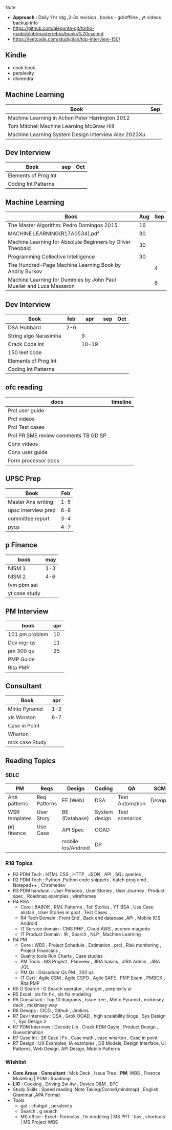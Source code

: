 Note
* **Approach** : Daily 1 hr rdg ,2-3x revision , books - gd/offline , yt videos backup info
* https://github.com/alegunta-git/turbo-guide/blob/master/ebks/books%20cse.md
* https://leetcode.com/studyplan/top-interview-150/

## Kindle
* cook book
* perplexity
* dhirendra

## Machine Learning
| Book                                                                | Sep |
|---------------------------------------------------------------------|-----|
| Machine Learning in Action Peter Harrington 2012                    |     |
| Tom Mitchell Machine Learning McGraw Hill                           |     |
| Machine Learning System Design Interview Alex 2023Xu                |     |


## Dev Interview
| Book                 | sep | Oct |
|----------------------|-----|-----|
| Elements of Prog Int |     |     |
| Coding Int Patterns  |     |     |



## Machine Learning

| Book                                                                | Aug | Sep |
|---------------------------------------------------------------------|-----|-----|
| The Master Algorithm: Pedro Domingos 2015                           | 16  |     |
| MACHINE LEARNING(R17A0534).pdf                                      | 30  |     |
| Machine Learning for Absolute Beginners by Oliver Theobald          | 30  |     |
| Programming Collective Intelligence                                 | 30  |     |
| The Hundred-Page Machine Learning Book by Andriy Burkov             |     | 4   |
| Machine Learning for Dummies by John Paul Mueller and Luca Massaron |     | 6   |


## Dev Interview
| Book                  | feb | apr   | sep | Oct |
|-----------------------|-----|-------|-----|-----|
| DSA Hubbard           | 2-6 |       |     |     |
| String algo Narasimha |     | 9     |     |     |
| Crack Code int        |     | 10-19 |     |     |
| 150 leet code         |     |       |     |     |
| Elements of Prog Int  |     |       |     |     |
| Coding Int Patterns   |     |       |     |     |

## ofc reading
| docs                                 | timeline |
|--------------------------------------|----------|
| Prcl user guide                      |          |
| Prcl videos                          |          |
| Prcl Test cases                      |          |
| Prcl PR SME review comments TB GD SP |          |
| Conx videos                          |          |
| Conx user guide                      |          |
| Form processor docs                  |          |


## UPSC Prep
| Book                | Feb |
|---------------------|-----|
| Master Ans writing  | 1-5 |
| upsc interview prep | 6-8 |
| committee report    | 3-4 |
| pyqs                | 4-7 |

## p Finance
| book          | may |
|---------------|-----|
| NISM 1        | 1-3 |
| NISM 2        | 4-6 |
| tvm pbm set   |     |
| yt case study |     |

## PM Interview
| book           | apr |
|----------------|-----|
| 101 pm problem | 10  |
| Dev mgr qs     | 11  |
| pm 300 qs      | 25  |
| PMP Guide      |     |
| Rita PMP       |     |

## Consultant
| Book           | apr |
|----------------|-----|
| Minto Pyramid  | 1-2 |
| xls Winston    | 6-7 |
| Case in Point  |     |
| Wharton        |     |
| mck case Study |     |



## Reading Topics

### SDLC
| PM            | Reqs         | Design             | Coding        | QA              | SCM    |
|---------------|--------------|--------------------|---------------|-----------------|--------|
| Anti patterns | Req Patterns | FE (Web)           | DSA           | Test Automation | Devops |
| WSR templates | User Story   | BE (Database)      | System design | Test scenarios  |        |
| prj finance   | Use Case     | API Spec           | OOAD          |                 |        |
|               |              | mobile ios/Android | DP            |                 |        |

### R18 Topics
* R2 PDM Tech : HTML CSS , HTTP , JSON , API , SQL queries ,
* R2 PDM Tech : Python ,Python code snippets  , batch prog cmd , Notepad++ , Chromedev
* R3 PDM handson : User Persona , User Stories , User Journey , Product spec , Roadmap examples , wireframes
* R4 BSA 
  * Core : BABOK , RML Patterns , Tell Stories , YT BSA ,  Use Case alistair , User Stories  m goat , Test Cases
  * R4 Tech Domain : Front End , Back end database ,API , Mobile IOS Android
  * IT Service domain : CMS PHP , Cloud AWS , ecomm magento
  * IT Product Domain : IR , Search , NLP , Machine Learning
* R4 PM
  * Core : WBS , Project Schedule , Estimation , prcl , Risk monitoring , Project Financials , 
  * Quality tools Run Charts , Case studies
  * PM Tools :  MS Project , Planview , JIRA basics , JIRA Admin , JIRA JQL
  * PM Qs :  Glassdoor Qs PM , 300 qs
  * IT Cert : Agile CSM , Agile CSPO , Agile SAFE , PMP Exam  , PMBOK , Rita PMP
* R5 G Search : G Search operator , chatgpt , perplexity ai
* R5 Excel : xls fin fix , xls fin modeling
* R5 Consultant : Top 10 diagrams ,  Issue tree , Minto Pyramid , mckinsey deck , mckinsey way
* R6 Devops : CICD , Github , Jenkins
* R7 Dev Interview : DSA ,  Grok OOAD , high scalability blogs , Sys Design 1 , Sys Design 2
* R7 PDM Interview : Decode Lin , Crack PDM Gayle , Product Design , Guesstimation
* R7 Case Int : 26 Case I Fx , Case math , case wharton , Case in point
* R7 Design : UX Examples, IA examples , DB Models, Design Interface, UI Patterns, Web Design, API Design, Mobile Patterns

### Wishlist
* **Core Areas** : **Consultant** : Mck Deck , Issue Tree | **PM**: WBS , Finance Modeling | PDM : Roadmap
* **LIG** : Cooking , Driving 2w 4w , Device O&M , EPC
* Study Skills : Speed reading ,Note Taking(Cornell,mindmap) , English Grammar ,APA Format
* Tools
  * gpt : chatgpt , perplexity
  * Search : g search 
  * MS office : Excel : Formulas , fin modeling | MS PPT : tips , shortcuts | MS Project WBS 
